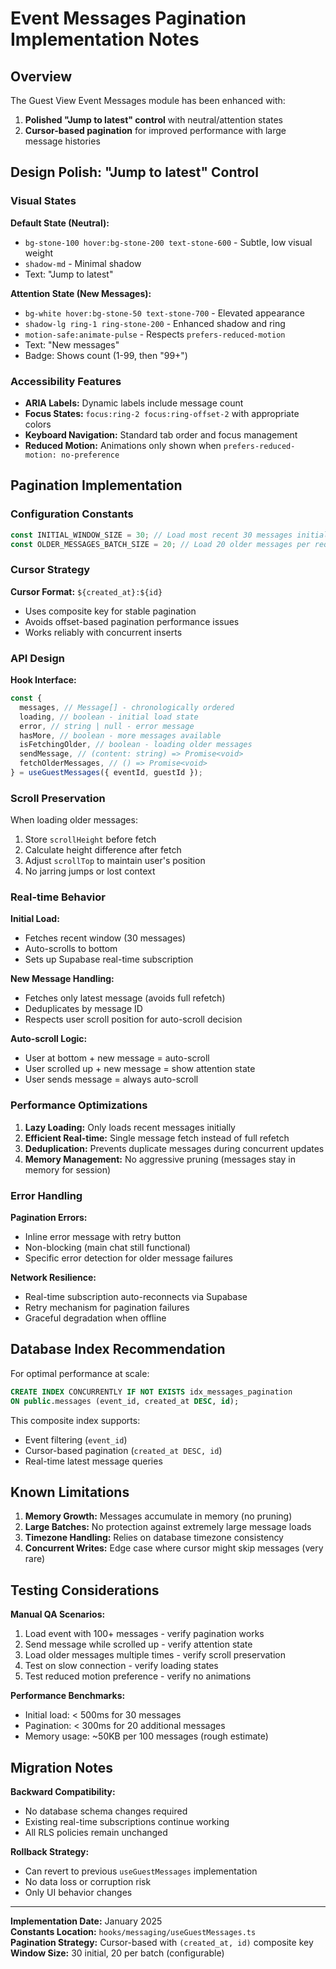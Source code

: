 # Event Messages Pagination Implementation Notes

## Overview

The Guest View Event Messages module has been enhanced with:

1. **Polished "Jump to latest" control** with neutral/attention states
2. **Cursor-based pagination** for improved performance with large message histories

## Design Polish: "Jump to latest" Control

### Visual States

**Default State (Neutral):**

- `bg-stone-100 hover:bg-stone-200 text-stone-600` - Subtle, low visual weight
- `shadow-md` - Minimal shadow
- Text: "Jump to latest"

**Attention State (New Messages):**

- `bg-white hover:bg-stone-50 text-stone-700` - Elevated appearance
- `shadow-lg ring-1 ring-stone-200` - Enhanced shadow and ring
- `motion-safe:animate-pulse` - Respects `prefers-reduced-motion`
- Text: "New messages"
- Badge: Shows count (1-99, then "99+")

### Accessibility Features

- **ARIA Labels:** Dynamic labels include message count
- **Focus States:** `focus:ring-2 focus:ring-offset-2` with appropriate colors
- **Keyboard Navigation:** Standard tab order and focus management
- **Reduced Motion:** Animations only shown when `prefers-reduced-motion: no-preference`

## Pagination Implementation

### Configuration Constants

```typescript
const INITIAL_WINDOW_SIZE = 30; // Load most recent 30 messages initially
const OLDER_MESSAGES_BATCH_SIZE = 20; // Load 20 older messages per request
```

### Cursor Strategy

**Cursor Format:** `${created_at}:${id}`

- Uses composite key for stable pagination
- Avoids offset-based pagination performance issues
- Works reliably with concurrent inserts

### API Design

**Hook Interface:**

```typescript
const {
  messages, // Message[] - chronologically ordered
  loading, // boolean - initial load state
  error, // string | null - error message
  hasMore, // boolean - more messages available
  isFetchingOlder, // boolean - loading older messages
  sendMessage, // (content: string) => Promise<void>
  fetchOlderMessages, // () => Promise<void>
} = useGuestMessages({ eventId, guestId });
```

### Scroll Preservation

When loading older messages:

1. Store `scrollHeight` before fetch
2. Calculate height difference after fetch
3. Adjust `scrollTop` to maintain user's position
4. No jarring jumps or lost context

### Real-time Behavior

**Initial Load:**

- Fetches recent window (30 messages)
- Auto-scrolls to bottom
- Sets up Supabase real-time subscription

**New Message Handling:**

- Fetches only latest message (avoids full refetch)
- Deduplicates by message ID
- Respects user scroll position for auto-scroll decision

**Auto-scroll Logic:**

- User at bottom + new message = auto-scroll
- User scrolled up + new message = show attention state
- User sends message = always auto-scroll

### Performance Optimizations

1. **Lazy Loading:** Only loads recent messages initially
2. **Efficient Real-time:** Single message fetch instead of full refetch
3. **Deduplication:** Prevents duplicate messages during concurrent updates
4. **Memory Management:** No aggressive pruning (messages stay in memory for session)

### Error Handling

**Pagination Errors:**

- Inline error message with retry button
- Non-blocking (main chat still functional)
- Specific error detection for older message failures

**Network Resilience:**

- Real-time subscription auto-reconnects via Supabase
- Retry mechanism for pagination failures
- Graceful degradation when offline

## Database Index Recommendation

For optimal performance at scale:

```sql
CREATE INDEX CONCURRENTLY IF NOT EXISTS idx_messages_pagination
ON public.messages (event_id, created_at DESC, id);
```

This composite index supports:

- Event filtering (`event_id`)
- Cursor-based pagination (`created_at DESC, id`)
- Real-time latest message queries

## Known Limitations

1. **Memory Growth:** Messages accumulate in memory (no pruning)
2. **Large Batches:** No protection against extremely large message loads
3. **Timezone Handling:** Relies on database timezone consistency
4. **Concurrent Writes:** Edge case where cursor might skip messages (very rare)

## Testing Considerations

**Manual QA Scenarios:**

1. Load event with 100+ messages - verify pagination works
2. Send message while scrolled up - verify attention state
3. Load older messages multiple times - verify scroll preservation
4. Test on slow connection - verify loading states
5. Test reduced motion preference - verify no animations

**Performance Benchmarks:**

- Initial load: < 500ms for 30 messages
- Pagination: < 300ms for 20 additional messages
- Memory usage: ~50KB per 100 messages (rough estimate)

## Migration Notes

**Backward Compatibility:**

- No database schema changes required
- Existing real-time subscriptions continue working
- All RLS policies remain unchanged

**Rollback Strategy:**

- Can revert to previous `useGuestMessages` implementation
- No data loss or corruption risk
- Only UI behavior changes

---

**Implementation Date:** January 2025  
**Constants Location:** `hooks/messaging/useGuestMessages.ts`  
**Pagination Strategy:** Cursor-based with `(created_at, id)` composite key  
**Window Size:** 30 initial, 20 per batch (configurable)
